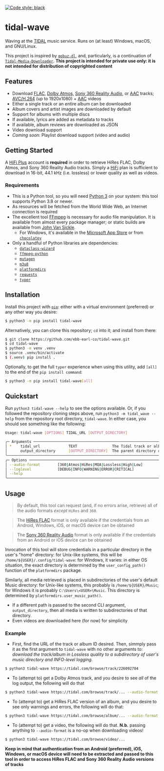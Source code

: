 [![Code style: black](https://img.shields.io/badge/code%20style-black-000000.svg)](https://github.com/psf/black)
# tidal-wave
Waving at the [TIDAL](https://tidal.com) music service. Runs on (at least) Windows, macOS, and GNU/Linux.

This project is inspired by [`qobuz-dl`](https://github.com/vitiko98/qobuz-dl), and, particularly, is a continuation of [`Tidal-Media-Downloader`](https://github.com/yaronzz/Tidal-Media-Downloader). **This project is intended for private use only: it is not intended for distribution of copyrighted content**

## Features
* Download [FLAC](https://xiph.org/flac/), [Dolby Atmos](https://www.dolby.com/technologies/dolby-atmos/), [Sony 360 Reality Audio](https://electronics.sony.com/360-reality-audio), or [AAC](https://en.wikipedia.org/wiki/Advanced_Audio_Coding) tracks; [AVC/H.264](https://en.wikipedia.org/wiki/Advanced_Video_Coding) (up to 1920x1080) + [AAC](https://en.wikipedia.org/wiki/Advanced_Audio_Coding) videos
* Either a single track or an entire album can be downloaded
* Album covers and artist images are downloaded by default
* Support for albums with multiple discs
* If available, lyrics are added as metadata to tracks
* If available, album reviews are downloaded as JSON 
* Video download support
* _Coming soon_: Playlist download support (video and audio)

## Getting Started
A [HiFi Plus](https://tidal.com/pricing) account is **required** in order to retrieve HiRes FLAC, Dolby Atmos, and Sony 360 Reality Audio tracks. Simply a [HiFi](https://tidal.com/pricing) plan is sufficient to download in 16-bit, 44.1 kHz (i.e. lossless) or lower quality as well as videos.

### Requirements
 - This is a Python tool, so you will need [Python 3](https://www.python.org/downloads/) on your system: this tool supports Python 3.8 or newer. 
 - As resources will be fetched from the World Wide Web, an Internet connection is required
 - The excellent tool [FFmpeg](http://ffmpeg.org/download.html) is necessary for audio file manipulation. It is available from almost every package manager; or static builds are available from [John Van Sickle](https://www.johnvansickle.com/ffmpeg/).
   - For Windows, it's available in the [Microsoft App Store](https://apps.microsoft.com/detail/9NB2FLX7X7WG) or from [`chocolatey`](https://community.chocolatey.org/packages/ffmpeg)
 - Only a handful of Python libraries are dependencies:
   - [`dataclass-wizard`](https://pypi.org/project/dataclass-wizard/)
   - [`ffmpeg-python`](https://pypi.org/project/ffmpeg-python/)
   - [`mutagen`](https://pypi.org/project/mutagen/)
   - [`m3u8`](https://pypi.org/project/m3u8/)
   - [`platformdirs`](https://pypi.org/project/platformdirs/)
   - [`requests`](https://pypi.org/project/requests/)
   - [`typer`](https://pypi.org/project/typer/)

## Installation
Install this project with [`pip`](https://pip.pypa.io/en/stable/): either with a virtual environment (preferred) or any other way you desire:
```bash
$ python3 -m pip install tidal-wave
```

Alternatively, you can clone this repository; `cd` into it; and install from there:
```bash
$ git clone https://github.com/ebb-earl-co/tidal-wave.git
$ cd tidal-wave
$ python3 -m venv .venv
$ source .venv/bin/activate
$ (.venv) pip install .
```

Optionally, to get the full `typer` experience when using this utility, add `[all]` to the end of the `pip install command`:
```bash
$ python3 -m pip install tidal-wave[all]
```

## Quickstart
Run `python3 tidal-wave --help` to see the options available. Or, if you followed the repository cloning steps above, run `python3 -m tidal_wave --help` from the repository root directory, `tidal-wave`. In either case, you should see something like the following:
```bash
Usage: tidal-wave [OPTIONS] TIDAL_URL [OUTPUT_DIRECTORY]                                                                                                                                  
                                                                                                                                                                                            
╭─ Arguments ──────────────────────────────────────────────────────────────────────────────────────────────────────────────────────────────────────────────────────────────────────────────╮
│ *    tidal_url             TEXT                The Tidal track or album to download [default: None] [required]                                                                           │
│      output_directory      [OUTPUT_DIRECTORY]  The parent directory under which files will be written; i.e. output_directory/<artist name>/<album name>/ [default: ]                     │
╰──────────────────────────────────────────────────────────────────────────────────────────────────────────────────────────────────────────────────────────────────────────────────────────╯
╭─ Options ────────────────────────────────────────────────────────────────────────────────────────────────────────────────────────────────────────────────────────────────────────────────╮
│ --audio-format        [360|Atmos|HiRes|MQA|Lossless|High|Low]         [default: Lossless]                                                                                                │
│ --loglevel            [DEBUG|INFO|WARNING|ERROR|CRITICAL]             [default: INFO]                                                                                                    │
│ --help                                                                Show this message and exit.                                                                                        │
╰──────────────────────────────────────────────────────────────────────────────────────────────────────────────────────────────────────────────────────────────────────────────────────────╯
```

## Usage
> By default, this tool can request (and, if no errors arise, retrieve) all of the audio formats *except* `HiRes` and `360`.

> The [HiRes FLAC](https://tidal.com/supported-devices?filter=hires-flac) format is only available if the credentials from an Android, Windows, iOS, or macOS device can be obtained

> The [Sony 360 Reality Audio](https://tidal.com/supported-devices?filter=sony-360) format is only available if the credentials from an Android or iOS device can be obtained

Invocation of this tool will store credentials in a particular directory in the user's "home" directory: for Unix-like systems, this will be `/home/${USER}/.config/tidal-wave`: for Windows, it varies: in either OS situation, the exact directory is determined by the `user_config_path()` function of the `platformdirs` package.

Similarly, all media retrieved is placed in subdirectories of the user's default Music directory: for Unix-like systems, this probably is `/home/${USER}/Music`; for Windows it is probably `C:\Users\<USER>\Music`. This directory is determined by `platformdirs.user_music_path()`. 
 - If a different path is passed to the second CLI argument, `output_directory`, then all media is written to subdirectories of that directory.
 - Even videos are downloaded here (for now) for simplicity

### Example
 - First, find the URL of the track or album ID desired. Then, simmply pass it as the first argument to `tidal-wave` with no other arguments to: *download the track/album in Lossless quality to a subdirectory of user's music directory and INFO-level logging.*
```bash
$ python3 tidal-wave https://tidal.com/browse/track/226092704
```

 - To (attempt to) get a Dolby Atmos track, and you desire to see *all* of the log output, the following will do that
 ```bash
 $ python3 tidal-wave https://tidal.com/browse/track/... --audio-format atmos --loglevel debug
 ```

 - To (attempt to) get a HiRes FLAC version of an album, and you desire to see only warnings and errors, the following will do that:
 ```bash
 $ python3 tidal-wave https://tidal.com/browse/album/... --audio-format hires --loglevel warning
 ```

 - To (attempt to) get a video, the following will do that. **N.b.** passing anything to `--audio-format` is a no-op when downloading videos!
 ```bash
 $ python3 tidal-wave https://tidal.com/browse/video/...
 ```
 **Keep in mind that authentication from an Android (preferred), iOS, Windows, or macOS device will need to be extracted and passed to this tool in order to access HiRes FLAC and Sony 360 Reality Audio versions of tracks**
